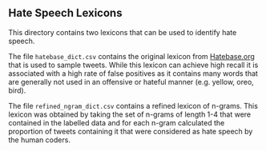 ## Hate Speech Lexicons

This directory contains two lexicons that can be used to identify hate speech.

The file `hatebase_dict.csv` contains the original lexicon from [Hatebase.org](https://www.hatebase.org) that is used to sample tweets. While this lexicon can achieve high recall it is associated with a high rate of false positives as it contains many words that are generally not used in an offensive or hateful manner (e.g. yellow, oreo, bird).

The file `refined_ngram_dict.csv` contains a refined lexicon of n-grams. This lexicon was obtained by taking the set of n-grams of length 1-4 that were contained in the labelled data and for each n-gram calculated the proportion of tweets containing it that were considered as hate speech by the human coders. 
